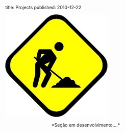 title: Projects
published: 2010-12-22


![alt text](/static/img/under_construction.jpg "Site em construção.")

<div style="display:block;margin:auto; text-align:center">
*Seção em desenvolvimento....*


</div>